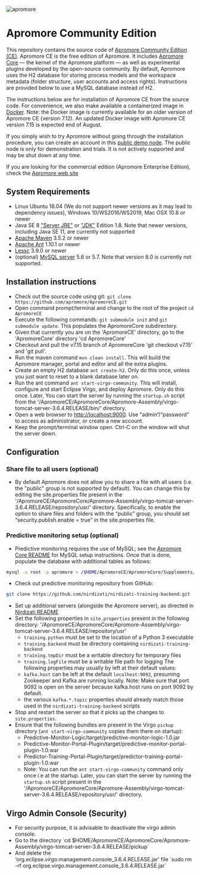 ![apromore](http://apromore.org/wp-content/uploads/2019/11/Apromore-banner_narrow.png "apromore")

# Apromore Community Edition

This repository contains the source code of [Apromore Community Edition (CE)](https://apromore.org/platform/editions/). Apromore CE is the free edition of Apromore. It includes [Apromore Core](https://github.com/apromore/ApromoreCore) — the kernel of the Apromore platform — as well as experimental plugins developed by the open-source community. By default, Apromore uses the H2 database for storing process models and the workspace metadata (folder structure, user accounts and access rights). Instructions are provided below to use a MySQL database instead of H2.

The instructions below are for installation of Apromore CE from the source code. For convenience, we also make available a containerized image in [Docker](https://github.com/apromore/ApromoreDocker/releases). Note: the Docker image is currently available for an older version of Apromore CE (version 7.12). An updated Docker image with Apromore CE version 7.15 is expected end of August.

If you simply wish to try Apromore without going through the installation procedure, you can create an account in this [public demo node](http://apromore-ce.cloud.ut.ee). The public node is only for demonstration and trials. It is not actively supported and may be shut down at any time.

If you are looking for the commercial edition (Apromore Enterprise Edition), check the [Apromore web site](http://apromore.com)

## System Requirements
* Linux Ubuntu 18.04 (We do not support newer versions as it may lead to dependency issues), Windows 10/WS2016/WS2019, Mac OSX 10.8 or newer
* Java SE 8 ["Server JRE"](https://www.oracle.com/technetwork/java/javase/downloads/server-jre8-downloads-2133154.html) or ["JDK"](https://www.oracle.com/technetwork/java/javase/downloads/jdk8-downloads-2133151.html) Edition 1.8. Note that newer versions, including Java SE 11, are currently not supported
* [Apache Maven](https://maven.apache.org/download.cgi) 3.5.2 or newer
* [Apache Ant](https://ant.apache.org/bindownload.cgi) 1.10.1 or newer
* [Lessc](http://lesscss.org/usage/) 3.9.0 or newer
* (optional) [MySQL server](https://dev.mysql.com/downloads/mysql/5.7.html) 5.6 or 5.7. Note that version 8.0 is currently not supported.


## Installation instructions
* Check out the source code using git: `git clone https://github.com/apromore/ApromoreCE.git`
* Open command prompt/terminal and change to the root of the project `cd ApromoreCE`
* Execute the following commands: `git submodule init` and `git submodule update`.  This populates the ApromoreCore subdirectory.
* Given that currently you are on the 'ApromoreCE' directory, go to the 'ApromoreCore' directory 'cd ApromoreCore'
* Checkout and pull the v7.15 branch of ApromoreCore 'git checkout v7.15' and 'git pull'. 
* Run the maven command `mvn clean install`.  This will build the Apromore manager, portal and editor and all the extra plugins.
* Create an empty H2 database `ant create-h2`.  Only do this once, unless you just want to reset to a blank database later on.
* Run the ant command `ant start-virgo-community`.  This will install, configure and start Eclipse Virgo, and deploy Apromore. Only do this once. Later, You can start the server by running the `startup.sh` script from the '/ApromoreCE/ApromoreCore/Apromore-Assembly/virgo-tomcat-server-3.6.4.RELEASE/bin/' directory.
* Open a web browser to [http://localhost:9000](http://localhost:9000). Use "admin”/“password” to access as administrator, or create a new account.
* Keep the prompt/terminal window open.  Ctrl-C on the window will shut the server down.


## Configuration

### Share file to all users (optional)

* By default Apromore does not allow you to share a file with all users (i.e. the "public" group is not supported by default). You can change this by editing the site.properties file present in the '/ApromoreCE/ApromoreCore/Apromore-Assembly/virgo-tomcat-server-3.6.4.RELEASE/repository/usr/' directory. Specifically, to enable the option to share files and folders with the “public” group, you should set “security.publish.enable = true” in the site.properties file.

### Predictive monitoring setup (optional)

* Predictive monitoring requires the use of MySQL; see the [Apromore Core README](https://github.com/apromore/ApromoreCore) for MySQL setup instructions.
  Once that is done, populate the database with additional tables as follows:
```bash
mysql -u root -p apromore < /$HOME/ApromoreCE/ApromoreCore/Supplements/database/Nirdizati.MySQL-1.0.sql
```
* Check out predictive monitoring repository from GitHub:
```bash
git clone https://github.com/nirdizati/nirdizati-training-backend.git
```
* Set up additional servers (alongside the Apromore server), as directed in [Nirdizati README](https://github.com/nirdizati/nirdizati-training-backend/blob/master/apromore/README.md)
* Set the following properties in `site.properties` present in the following directory: '/ApromoreCE/ApromoreCore/Apromore-Assembly/virgo-tomcat-server-3.6.4.RELEASE/repository/usr'
  - `training.python` must be set to the location of a Python 3 executable
   - `training.backend` must be directory containing `nirdizati-training-backend`
   - `training.tmpDir` must be a writable directory for temporary files
   - `training.logFile` must be a writable file path for logging
The following properties may usually by left at their default values:
   - `kafka.host` can be left at the default `localhost:9092`, presuming Zookeeper and Kafka are running locally. Note: Make sure that port 9092 is open on the server because kafka.host runs on port 9092 by default.
   - the various `kafka.*.topic` properties should already match those used in the `nirdizati-training-backend` scripts
* Stop and restart the server so that it picks up the changes to `site.properties`.
* Ensure that the following bundles are present in the Virgo `pickup` directory (`ant start-virgo-community` copies them there on startup):
  - Predictive-Monitor-Logic/target/predictive-monitor-logic-1.0.jar
  - Predictive-Monitor-Portal-Plugin/target/predictive-monitor-portal-plugin-1.0.war
  - Predictor-Training-Portal-Plugin/target/predictor-training-portal-plugin-1.0.war
  - Note: You can run the `ant start-virgo-community` command only once i.e at the startup. Later, you can start the server by running the `startup.sh` script present in the '/ApromoreCE/ApromoreCore/Apromore-Assembly/virgo-tomcat-server-3.6.4.RELEASE/repository/usr/' directory.

## Virgo Admin Console (Security)
* For security purpose, it is advisable to deactivate the virgo admin console.
* Go to the directory
´cd $HOME/ApromoreCE/ApromoreCore/Apromore-Assembly/virgo-tomcat-server-3.6.4.RELEASE/pickup´
* And delete the ‘org.eclipse.virgo.management.console_3.6.4.RELEASE.jar’ file ´sudo rm -rf org.eclipse.virgo.management.console_3.6.4.RELEASE.jar´


